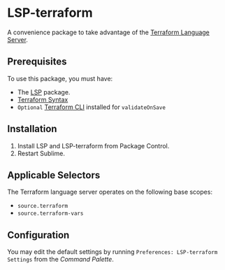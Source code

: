 # LSP-terraform

A convenience package to take advantage of the [Terraform Language Server](https://github.com/hashicorp/terraform-ls).

## Prerequisites 

To use this package, you must have:

- The [LSP](https://packagecontrol.io/packages/LSP) package.
- [Terraform Syntax](https://packagecontrol.io/packages/Terraform)
- `Optional` [Terraform CLI](https://learn.hashicorp.com/tutorials/terraform/install-cli) installed for `validateOnSave`

## Installation

1. Install LSP and LSP-terraform from Package Control.
1. Restart Sublime.

## Applicable Selectors

The Terraform language server operates on the following base scopes:

- `source.terraform`
- `source.terraform-vars`

## Configuration

You may edit the default settings by running `Preferences: LSP-terraform Settings` from the _Command Palette_.
